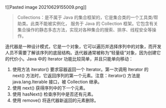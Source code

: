 ![[Pasted image 20210629155009.png]]


>Collections：是不属于 Java 的集合框架的，它是集合类的一个工具类/帮助类。此类不能被实例化， 服务于 Java 的 Collection 框架。它包含有关集合操作的静态多态方法，实现对各种集合的搜索、排序、线程安全等操作。



迭代器是一种设计模式，它是一个对象，它可以遍历并选择序列中的对象，而开发人员不需要了解该序列的底层结构。迭代器通常被称为“轻量级”对象，因为创建它的代价小。Java 中的 Iterator 功能比较简单，并且只能单向移动：　　

1.  使用方法 iterator() 要求容器返回一个 Iterator。第一次调用 Iterator 的 next() 方法时，它返回序列的第一个元素。注意：iterator() 方法是 java.lang.Iterable 接口，被 Collection 继承。　　
2.  使用 next() 获得序列中的下一个元素。　
3.  使用 hasNext() 检查序列中是否还有元素。　　
4.  使用 remove() 将迭代器新返回的元素删除。

